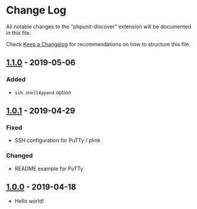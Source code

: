 # Change Log

All notable changes to the "phpunit-discover" extension will be documented in this file.

Check [Keep a Changelog](http://keepachangelog.com/) for recommendations on how to structure this file.

## [1.1.0] - 2019-05-06
### Added
- `ssh.shellAppend` option

## [1.0.1] - 2019-04-29
### Fixed
- SSH configuration for PuTTy / plink

### Changed
- README example for PuTTy

## [1.0.0] - 2019-04-18
- Hello world!


[1.1.0]: https://github.com/danilopolani/vscode-yet-another-phpunit/compare/v1.0.1...v1.1.0
[1.0.1]: https://github.com/danilopolani/vscode-yet-another-phpunit/compare/v1.0.0...v1.0.1
[1.0.0]: https://github.com/danilopolani/vscode-yet-another-phpunit/releases/tag/v1.0.0